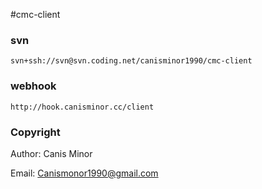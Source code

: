 #cmc-client

### svn

```
svn+ssh://svn@svn.coding.net/canisminor1990/cmc-client

```

### webhook

```
http://hook.canisminor.cc/client

```

### Copyright

Author: Canis Minor

Email: Canismonor1990@gmail.com
